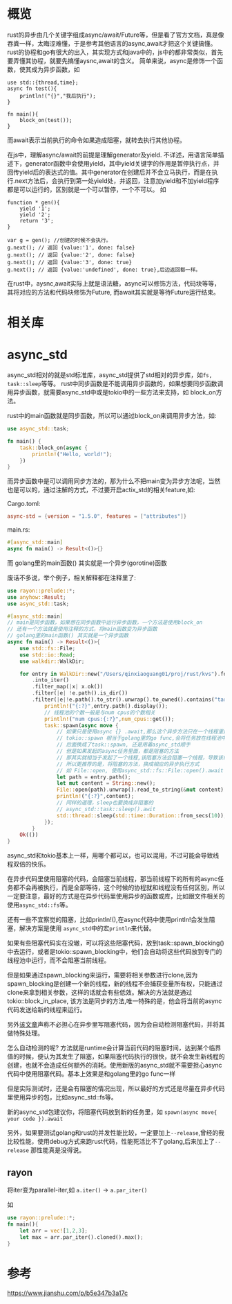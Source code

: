 概览
====

rust的异步由几个关键字组成async/await/Future等，但是看了官方文档，真是像吞粪一样，太晦涩难懂，于是参考其他语言的async,await才把这个关键搞懂。
rust的协程和go有很大的出入，其实现方式和java中的，js中的都非常类似，首先要弄懂其协程，就要先搞懂aysnc,await的含义。
简单来说，async是修饰一个函数，使其成为异步函数，如

``` {.rust}
use std::{thread,time};
async fn test(){
    println!("{}","我后执行");
}

fn main(){
    block_on(test());
}
```

而await表示当前执行的命令如果造成阻塞，就转去执行其他协程。

在js中，理解async/await的前提是理解generator及yield.
不详述，用语言简单描述下，generator函数中会使用yield，其中yield关键字的作用是暂停执行点，并回传yield后的表达式的值。其中generator在创建后并不会立马执行，而是在执行.next方法后，会执行到第一处yield处，并返回，注意加yield和不加yield程序都是可以运行的，区别就是一个可以暂停，一个不可以。
如

``` {.javascript org-language="js"}
function * gen(){
    yield '1';
    yield '2';
    return '3';
}

var g = gen(); //创建的时候不会执行。
g.next(); // 返回 {value:'1', done: false}
g.next(); // 返回 {value:'2', done: false}
g.next(); // 返回 {value:'3', done: true}
g.next(); // 返回 {value:'undefined', done: true},后边返回都一样。
```

在rust中，aysnc,await实际上就是语法糖，async可以修饰方法，代码块等等，其将对应的方法和代码块修饰为Future, 而await其实就是等待Future运行结束。

相关库
======

# async_std
async_std相对的就是std标准库，async_std提供了std相对的异步库，如`fs, task::sleep`等等。
rust中同步函数是不能调用异步函数的，如果想要同步函数调用异步函数，就需要async_std中或是tokio中的一些方法来支持，如 block_on方法。

rust中的main函数就是同步函数，所以可以通过block_on来调用异步方法，如:
``` rust
use async_std::task;

fn main() {
    task::block_on(async {
        println!("Hello, world!");
    })
}
```
而异步函数中是可以调用同步方法的，那为什么不把main变为异步方法呢，当然也是可以的，通过注解的方式，不过要开启actix_std的相关feature,如:

Cargo.toml:
```toml
async-std = {version = "1.5.0", features = ["attributes"]}
```

main.rs:
```rust
#[async_std::main]
async fn main() -> Result<()>{}
```
而 golang里的main函数() 其实就是一个异步(gorotine)函数

废话不多说，举个例子，相关解释都在注释里了:
```rust
use rayon::prelude::*;
use anyhow::Result;
use async_std::task;

#[async_std::main]
// main是同步函数，如果想在同步函数中运行异步函数，一个方法是使用block_on
// 还有一个方法就是使用注释的方式，将main函数变为异步函数
// golang里的main函数() 其实就是一个异步函数
async fn main() -> Result<()>{
    use std::fs::File;
    use std::io::Read;
    use walkdir::WalkDir;

    for entry in WalkDir::new("/Users/qinxiaoguang01/proj/rust/kvs").follow_links(true)
        .into_iter()
        .filter_map(|x| x.ok())
        .filter(|e| !e.path().is_dir())
        .filter(|e|!e.path().to_str().unwrap().to_owned().contains("target")){
            println!("{:?}",entry.path().display());
            // 线程池的个数一般是与num cpus的个数相关
            println!("num cpus:{:?}",num_cpus::get());
            task::spawn(async move {
                // 如果只是使用async {} .await,那么这个异步方法只在一个线程里运行
                // tokio::spawn 相当于golang里的go func,会将任务放在线程池中运行，但并不等于，golang里的gorotine是绿色线程
                // 后面换成了task::spawn, 还是用着async_std顺手
                // 但是如果发起的async任务里面，都是阻塞的方法
                // 那其实就相当于发起了一个线程,该阻塞方法会阻塞一个线程，导致该线程无法继续运行其他async代码
                // 所以更推荐的是，将阻塞的方法，换成相应的异步执行方式
                // 如 File::open, 使用async_std::fs::File::open().await
                let path = entry.path();
                let mut content = String::new();
                File::open(path).unwrap().read_to_string(&mut content).unwrap();
                println!("{:?}",content);
                // 同样的道理，sleep也要换成非阻塞的
                // async_std::task::sleep().awit
                std::thread::sleep(std::time::Duration::from_secs(10));
            });
        }
    Ok(())
}
```
async_std和tokio基本上一样，用哪个都可以，也可以混用，不过可能会导致线程双倍的快乐。

在异步代码里使用阻塞的代码，会阻塞当前线程，那当前线程下的所有的async任务都不会再被执行，而是全部等待，这个时候的协程就和线程没有任何区别，所以一定要注意，最好的方式是在异步代码里使用异步的函数或库，比如跟文件相关的使用`async_std::fs`等。

还有一些不宜察觉的阻塞，比如println!(),在async代码中使用println!会发生阻塞，解决方案是使用 `async_std`中的宏`println`来代替。

如果有些阻塞代码实在没辙，可以将这些阻塞代码，放到task::spawn_blocking()中去运行，或者是tokio::spawn_blocking中，他们会自动将这些代码放到专门的线程池中运行，而不会阻塞当前线程。

但是如果通过spawn_blocking来运行，需要将相关参数进行clone,因为spawn_blocking是创建一个新的线程，新的线程不会捕获变量所有权，只能通过clone来拿到相关参数，这样的话就会有些低效。解决的方法就是通过tokio::block_in_place, 该方法是同步的方法,唯一特殊的是，他会将当前的async代码发送给新的线程来运行。

另外[该文章](https://async.rs/blog/stop-worrying-about-blocking-the-new-async-std-runtime/)声称不必担心在异步里写阻塞代码，因为会自动检测阻塞代码，并将其做特殊处理。

怎么自动检测的呢? 方法就是runtime会计算当前代码的阻塞时间，达到某个临界值的时候，便认为其发生了阻塞，如果阻塞代码执行的很快，就不会发生新线程的创建，也就不会造成任何额外的消耗。使用新版的async_std就不需要担心async代码中使用阻塞代码。基本上效果是和golang里的go func一样

但是实际测试时，还是会有阻塞的情况出现，所以最好的方式还是尽量在异步代码里使用异步的包，比如async_std::fs等。

新的async_std包建议你，将阻塞代码放到新的任务里，如 `spawn(async move{ your code }).await`

另外，如果要测试golang和rust的并发性能比较，一定要加上`--release`,曾经的我比较性能，使用debug方式来跑rust代码，性能死活比不了golang,后来加上了`--release` 那性能真是没得说。
  
rayon
-----
将iter变为parallel-iter,如 `a.iter()` -> `a.par_iter()`

如
```rust
use rayon::prelude::*;
fn main(){
	let arr = vec![1,2,3];
	let max = arr.par_iter().cloned().max();
}
```

参考
====

<https://www.jianshu.com/p/b5e347b3a17c>
